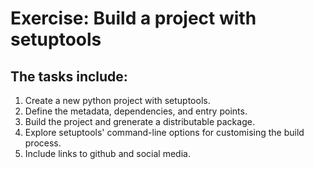 # Exercise: Build a project with setuptools

## The tasks include:
1. Create a new python project with setuptools.
2. Define the metadata, dependencies, and entry points.
3. Build the project and grenerate a distributable package.
4. Explore setuptools' command-line options for customising the build process.
5. Include links to github and social media.
